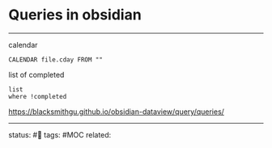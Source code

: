 # Queries in obsidian


*******
 
 calendar
```dataview
CALENDAR file.cday FROM ""
```


list of completed 
```dataview
list
where !completed
```


https://blacksmithgu.github.io/obsidian-dataview/query/queries/


---
status: #🌲 
tags: #MOC
related: 

